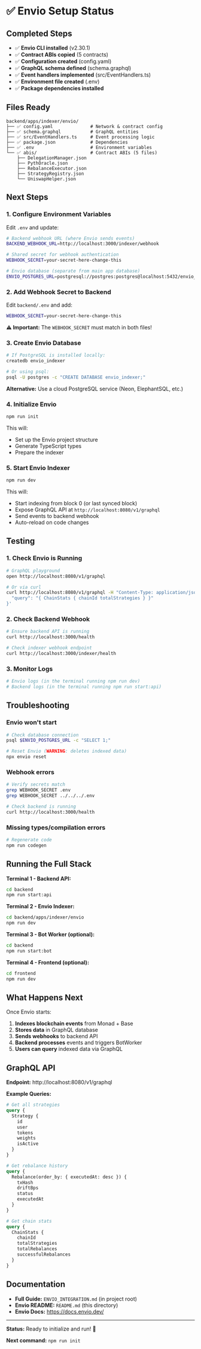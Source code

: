 # ✅ Envio Setup Status

## Completed Steps

- ✅ **Envio CLI installed** (v2.30.1)
- ✅ **Contract ABIs copied** (5 contracts)
- ✅ **Configuration created** (config.yaml)
- ✅ **GraphQL schema defined** (schema.graphql)
- ✅ **Event handlers implemented** (src/EventHandlers.ts)
- ✅ **Environment file created** (.env)
- ✅ **Package dependencies installed**

## Files Ready

```
backend/apps/indexer/envio/
├── ✅ config.yaml              # Network & contract config
├── ✅ schema.graphql           # GraphQL entities
├── ✅ src/EventHandlers.ts     # Event processing logic
├── ✅ package.json             # Dependencies
├── ✅ .env                     # Environment variables
└── ✅ abis/                    # Contract ABIs (5 files)
    ├── DelegationManager.json
    ├── PythOracle.json
    ├── RebalanceExecutor.json
    ├── StrategyRegistry.json
    └── UniswapHelper.json
```

## Next Steps

### 1. Configure Environment Variables

Edit `.env` and update:

```bash
# Backend webhook URL (where Envio sends events)
BACKEND_WEBHOOK_URL=http://localhost:3000/indexer/webhook

# Shared secret for webhook authentication
WEBHOOK_SECRET=your-secret-here-change-this

# Envio database (separate from main app database)
ENVIO_POSTGRES_URL=postgresql://postgres:postgres@localhost:5432/envio_indexer
```

### 2. Add Webhook Secret to Backend

Edit `backend/.env` and add:

```bash
WEBHOOK_SECRET=your-secret-here-change-this
```

**⚠️ Important:** The `WEBHOOK_SECRET` must match in both files!

### 3. Create Envio Database

```bash
# If PostgreSQL is installed locally:
createdb envio_indexer

# Or using psql:
psql -U postgres -c "CREATE DATABASE envio_indexer;"
```

**Alternative:** Use a cloud PostgreSQL service (Neon, ElephantSQL, etc.)

### 4. Initialize Envio

```bash
npm run init
```

This will:
- Set up the Envio project structure
- Generate TypeScript types
- Prepare the indexer

### 5. Start Envio Indexer

```bash
npm run dev
```

This will:
- Start indexing from block 0 (or last synced block)
- Expose GraphQL API at `http://localhost:8080/v1/graphql`
- Send events to backend webhook
- Auto-reload on code changes

## Testing

### 1. Check Envio is Running

```bash
# GraphQL playground
open http://localhost:8080/v1/graphql

# Or via curl
curl http://localhost:8080/v1/graphql -H "Content-Type: application/json" -d '{
  "query": "{ ChainStats { chainId totalStrategies } }"
}'
```

### 2. Check Backend Webhook

```bash
# Ensure backend API is running
curl http://localhost:3000/health

# Check indexer webhook endpoint
curl http://localhost:3000/indexer/health
```

### 3. Monitor Logs

```bash
# Envio logs (in the terminal running npm run dev)
# Backend logs (in the terminal running npm run start:api)
```

## Troubleshooting

### Envio won't start

```bash
# Check database connection
psql $ENVIO_POSTGRES_URL -c "SELECT 1;"

# Reset Envio (WARNING: deletes indexed data)
npx envio reset
```

### Webhook errors

```bash
# Verify secrets match
grep WEBHOOK_SECRET .env
grep WEBHOOK_SECRET ../../../.env

# Check backend is running
curl http://localhost:3000/health
```

### Missing types/compilation errors

```bash
# Regenerate code
npm run codegen
```

## Running the Full Stack

**Terminal 1 - Backend API:**
```bash
cd backend
npm run start:api
```

**Terminal 2 - Envio Indexer:**
```bash
cd backend/apps/indexer/envio
npm run dev
```

**Terminal 3 - Bot Worker (optional):**
```bash
cd backend
npm run start:bot
```

**Terminal 4 - Frontend (optional):**
```bash
cd frontend
npm run dev
```

## What Happens Next

Once Envio starts:

1. **Indexes blockchain events** from Monad + Base
2. **Stores data** in GraphQL database
3. **Sends webhooks** to backend API
4. **Backend processes** events and triggers BotWorker
5. **Users can query** indexed data via GraphQL

## GraphQL API

**Endpoint:** http://localhost:8080/v1/graphql

**Example Queries:**

```graphql
# Get all strategies
query {
  Strategy {
    id
    user
    tokens
    weights
    isActive
  }
}

# Get rebalance history
query {
  Rebalance(order_by: { executedAt: desc }) {
    txHash
    driftBps
    status
    executedAt
  }
}

# Get chain stats
query {
  ChainStats {
    chainId
    totalStrategies
    totalRebalances
    successfulRebalances
  }
}
```

## Documentation

- **Full Guide:** `ENVIO_INTEGRATION.md` (in project root)
- **Envio README:** `README.md` (this directory)
- **Envio Docs:** https://docs.envio.dev/

---

**Status:** Ready to initialize and run! 🚀

**Next command:** `npm run init`
